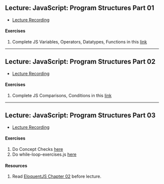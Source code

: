 ## Lecture: JavaScript: Program Structures Part 01

- [Lecture Recording](https://vimeo.com/user98715206/review/341059694/fd2fb1f986)

#### Exercises
  1. Complete JS Variables, Operators, Datatypes, Functions in this [link](https://www.w3schools.com/js/exercise_js.asp?filename=exercise_js_variables1)
  
---
## Lecture: JavaScript: Program Structures Part 02

- [Lecture Recording](https://vimeo.com/user98715206/review/341228077/a4d887d04b)

#### Exercises
  1. Complete JS Comparisons, Conditions in this [link](https://www.w3schools.com/js/exercise_js.asp?filename=exercise_js_comparisons1)

---
## Lecture: JavaScript: Program Structures Part 03

- [Lecture Recording](https://vimeo.com/user98715206/review/341062704/2fc6608526)

#### Exercises
  1. Do Concept Checks [here](https://github.com/codepath2019/daytime-lec/tree/master/06-06-2019-lec)
  2. Do while-loop-exercises.js [here](https://github.com/codepath2019/daytime-lec/tree/master/06-06-2019-lec)

#### Resources
1. Read [EloquentJS Chapter 02](https://eloquentjavascript.net/01_values.html) before lecture.
